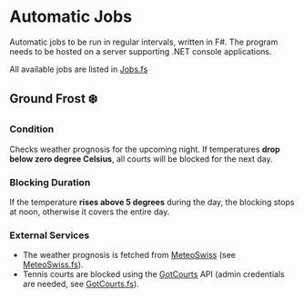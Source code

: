 # Automatic Jobs

Automatic jobs to be run in regular intervals, written in F#.
The program needs to be hosted on a server supporting .NET console applications.

All available jobs are listed in [Jobs.fs](src/Jobs.fs)

## Ground Frost ❄️

### Condition

Checks weather prognosis for the upcoming night. If temperatures **drop below zero degree Celsius**, all courts will be blocked for the next day.

### Blocking Duration

If the temperature **rises above 5 degrees** during the day, the blocking stops at noon, otherwise it covers the entire day.

### External Services

* The weather prognosis is fetched from [MeteoSwiss](https://www.meteoswiss.admin.ch) (see [MeteoSwiss.fs](src/MeteoSwiss.fs)).
* Tennis courts are blocked using the [GotCourts](https://www.gotcourts.com) API (admin credentials are needed, see [GotCourts.fs](src/GotCourts.fs)).
